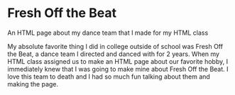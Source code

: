# Fresh Off the Beat
An HTML page about my dance team that I made for my HTML class

My absolute favorite thing I did in college outside of school was Fresh Off the Beat, a dance team I directed and danced with for 2 years. When my HTML class assigned us to make an HTML page about our favorite hobby, I immediately knew that I was going to make mine about Fresh Off the Beat. I love this team to death and I had so much fun talking about them and making the page.
